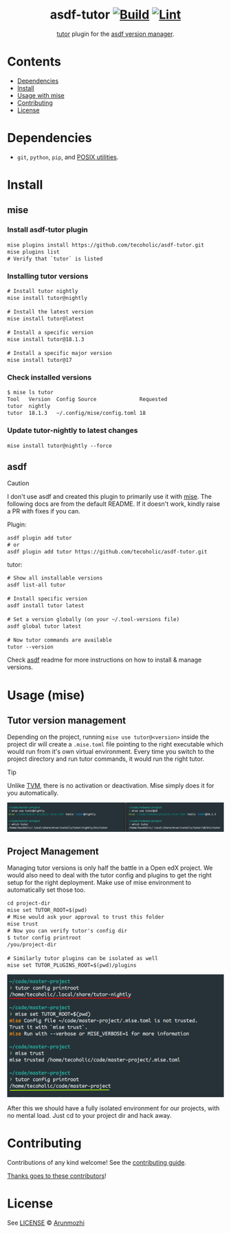 <div align="center">

# asdf-tutor [![Build](https://github.com/tecoholic/asdf-tutor/actions/workflows/build.yml/badge.svg)](https://github.com/tecoholic/asdf-tutor/actions/workflows/build.yml) [![Lint](https://github.com/tecoholic/asdf-tutor/actions/workflows/lint.yml/badge.svg)](https://github.com/tecoholic/asdf-tutor/actions/workflows/lint.yml)

[tutor](https://docs.tutor.edly.io/index.html) plugin for the [asdf version manager](https://asdf-vm.com).

</div>

# Contents

- [Dependencies](#dependencies)
- [Install](#install)
- [Usage with mise](#usage-mise)
- [Contributing](#contributing)
- [License](#license)

# Dependencies

- `git`, `python`, `pip`, and [POSIX utilities](https://pubs.opengroup.org/onlinepubs/9699919799/idx/utilities.html).

# Install

## mise

### Install asdf-tutor plugin

``` shell
mise plugins install https://github.com/tecoholic/asdf-tutor.git
mise plugins list
# Verify that `tutor` is listed
```

### Installing tutor versions

``` shell
# Install tutor nightly
mise install tutor@nightly

# Install the latest version
mise install tutor@latest

# Install a specific version
mise install tutor@18.1.3

# Install a specific major version
mise install tutor@17
```

### Check installed versions

``` shell
$ mise ls tutor
Tool   Version  Config Source              Requested
tutor  nightly
tutor  18.1.3   ~/.config/mise/config.toml 18
```

### Update tutor-nightly to latest changes

``` shell
mise install tutor@nightly --force
```

## asdf

> [!Caution]
> I don't use asdf and created this plugin to primarily use it with [mise](https://mise.jdx.dev/).
> The following docs are from the default README. If it doesn't work, kindly raise a PR with fixes if you can.

Plugin:

```shell
asdf plugin add tutor
# or
asdf plugin add tutor https://github.com/tecoholic/asdf-tutor.git
```

tutor:

```shell
# Show all installable versions
asdf list-all tutor

# Install specific version
asdf install tutor latest

# Set a version globally (on your ~/.tool-versions file)
asdf global tutor latest

# Now tutor commands are available
tutor --version
```

Check [asdf](https://github.com/asdf-vm/asdf) readme for more instructions on how to
install & manage versions.

# Usage (mise)

## Tutor version management

Depending on the project, running `mise use tutor@<version>` inside the project dir will create a `.mise.toml` file pointing to the right executable which would run from it's own virtual environment. Every time you switch to the project directory and run tutor commands, it would run the right tutor.

> [!TIP]
> Unlike [TVM](https://tvm.docs.edunext.co/en/latest/), there is no activation or deactivation. Mise simply does it for you automatically.

![2 Projects](img/2projects.png)

## Project Management

Managing tutor versions is only half the battle in a Open edX project. We would also need to deal with the tutor config and plugins to get the right setup for the right deployment. Make use of mise environment to automatically set those too.

``` shell
cd project-dir
mise set TUTOR_ROOT=$(pwd)
# Mise would ask your approval to trust this folder
mise trust
# Now you can verify tutor's config dir
$ tutor config printroot
/you/project-dir

# Similarly tutor plugins can be isolated as well
mise set TUTOR_PLUGINS_ROOT=$(pwd)/plugins
```

![Set Config Root](img/set_config_root.png)

After this we should have a fully isolated environment for our projects, with no mental load. Just cd to your project dir and hack away.

# Contributing

Contributions of any kind welcome! See the [contributing guide](contributing.md).

[Thanks goes to these contributors](https://github.com/tecoholic/asdf-tutor/graphs/contributors)!

# License

See [LICENSE](LICENSE) © [Arunmozhi](https://github.com/tecoholic/)
